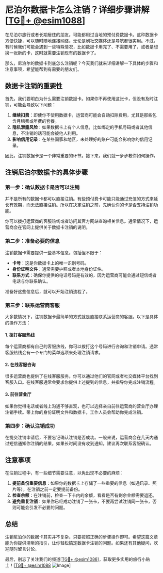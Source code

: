 # 尼泊尔数据卡怎么注销？详细步骤讲解[[TG💪+ @esim1088](https://t.me/s/esim1088)]

在尼泊尔旅行或者长期居住的朋友，可能都用过当地的预付费数据卡。这种数据卡方便快捷，可以随时随地连接网络，无论是刷社交媒体还是导航都很实用。不过，有时候我们可能会遇到一些特殊情况，比如数据卡用完了、不需要用了，或者是想换一张新的卡，这时就需要注销现有的数据卡了。

那么，尼泊尔的数据卡到底怎么注销呢？今天我们就来详细讲解一下具体的步骤和注意事项，希望能帮到有需要的朋友们。

## 数据卡注销的重要性

首先，我们要明白为什么需要注销数据卡。如果你不再使用这张卡，但没有及时注销，可能会导致以下问题：

1. **继续扣费**：即使你不使用数据卡，运营商可能会自动扣除费用，尤其是那些包含月租费或年费的套餐。
2. **隐私泄露风险**：如果数据卡上有个人信息，比如绑定的手机号码或者其他信息，不注销的话可能会被他人利用。
3. **影响信用记录**：在某些国家和地区，未处理好的账户可能会影响你的信用记录。

因此，注销数据卡是一个非常重要的环节。接下来，我们就一步步教你如何操作。

## 注销尼泊尔数据卡的具体步骤

### 第一步：确认数据卡是否可以注销

并不是所有的数据卡都可以直接注销。有些预付费卡可能只能通过充值的方式来延长有效期，而无法直接注销。所以在决定注销之前，先确认你的卡是否支持注销功能。

你可以拨打运营商的客服热线或者访问其官方网站查询相关信息。通常情况下，运营商会在官网上提供关于数据卡注销的说明。

### 第二步：准备必要的信息

注销数据卡需要提供一些基本信息，包括但不限于：

- **卡号**：这是你数据卡上的唯一识别号码。
- **身份证明文件**：通常需要护照或者本地身份证件。
- **联系方式**：确保你提供的电话号码是有效的，因为运营商可能会通过短信或者电话与你联系确认。

准备好这些信息后，就可以开始注销流程了。

### 第三步：联系运营商客服

大多数情况下，注销数据卡最简单的方式就是直接联系运营商的客服。以下是具体的操作方法：

#### 1. 拨打客服热线

每个运营商都有自己的客服热线，你可以拨打这个号码进行咨询和注销申请。通常客服热线会有一个专门的菜单选项来处理注销请求。

#### 2. 在线客服咨询

很多运营商也提供了在线客服服务，你可以通过他们的官网或者社交媒体平台找到客服入口。在线客服通常会要求你提供上述提到的信息，并指导你完成注销流程。

#### 3. 前往营业厅

如果你觉得电话或者线上沟通不够直观，也可以选择亲自前往运营商的营业厅办理注销手续。带上你的身份证明文件和数据卡，工作人员会帮助你完成注销。

### 第四步：确认注销成功

在提交注销申请后，不要忘记确认注销是否成功。一般来说，运营商会在几天内通过短信通知你注销的结果。如果长时间没有收到通知，建议再次联系客服确认。

## 注意事项

在注销过程中，有一些细节需要注意，以免出现不必要的麻烦：

1. **提前备份重要信息**：如果你的数据卡上存储了一些重要的信息（如通讯录、照片等），在注销之前一定要提前备份。
2. **检查余额**：在注销前，检查一下卡内的余额，看看是否有剩余金额需要退还。
3. **避免重复注销**：如果你已经成功注销了一张卡，不要再尝试注销同一张卡，否则可能会引发不必要的问题。

## 总结

注销尼泊尔的数据卡其实并不复杂，只要按照正确的步骤操作即可。希望这篇文章能为你提供清晰的指引，让你轻松搞定数据卡注销的问题。如果还有其他疑问，欢迎随时留言讨论。

最后，别忘了关注我们的频道[[TG💪+ @esim1088](https://t.me/s/esim1088)]，获取更多实用的旅行小贴士！[[TG💪+ @esim1088](https://t.me/s/esim1088) ![Image](https://i.postimg.cc/4NQfJmqS/Snipaste-2025-05-13-00-14-12.png)]